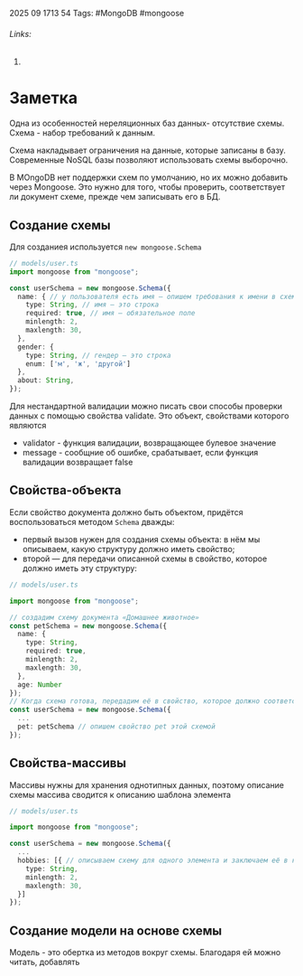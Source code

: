 2025 09 1713 54
Tags: #MongoDB #mongoose 
###### Links: 
1) 
# Заметка
Одна из особенностей нереляционных баз данных- отсутствие схемы. Схема - набор требований к данным.

Схема накладывает ограничения на данные, которые записаны в базу. Современные NoSQL базы позволяют использовать схемы выборочно.

В MOngoDB нет поддержки схем по умолчанию, но их можно добавить через Mongoose.  Это нужно для того, чтобы проверить, соответствует ли документ схеме, прежде чем записывать его в БД.

## Создание схемы
Для созданиея используется `new mongoose.Schema`
```ts
// models/user.ts
import mongoose from "mongoose";

const userSchema = new mongoose.Schema({
  name: { // у пользователя есть имя — опишем требования к имени в схеме:
    type: String, // имя — это строка
    required: true, // имя — обязательное поле
    minlength: 2, 
    maxlength: 30, 
  },
  gender: {
    type: String, // гендер — это строка
    enum: ['м', 'ж', 'другой']
  },
  about: String,
});
```
Для нестандартной валидации можно писать свои способы проверки данных с помощью свойства validate. Это объект, свойствами которого являются
- validator - функция валидации, возвращающее булевое значение
- message - сообщние об ошибке, срабатывает, если функция валидации возвращает false
## Свойства-объекта
Если свойство документа должно быть объектом, придётся воспользоваться методом `Schema` дважды:

- первый вызов нужен для создания схемы объекта: в нём мы описываем, какую структуру должно иметь свойство;
- второй — для передачи описанной схемы в свойство, которое должно иметь эту структуру:
```ts
// models/user.ts

import mongoose from "mongoose";

// создадим схему документа «Домашнее животное»
const petSchema = new mongoose.Schema({
  name: {
    type: String,
    required: true,
    minlength: 2,
    maxlength: 30,
  },
  age: Number
});
// Когда схема готова, передадим её в свойство, которое должно соответствовать описанному шаблону:
const userSchema = new mongoose.Schema({
  ...
  pet: petSchema // опишем свойство pet этой схемой
});
```
## Свойства-массивы
Массивы нужны для хранения однотипных данных, поэтому описание схемы массива сводится к описанию шаблона элемента
```ts
// models/user.ts

import mongoose from "mongoose";

const userSchema = new mongoose.Schema({
  ...
  hobbies: [{ // описываем схему для одного элемента и заключаем её в квадратные скобки
    type: String,
    minlength: 2,
    maxlength: 30,
  }]
});
```
## Создание модели на основе схемы
Модель - это обертка из методов вокруг схемы. Благодаря ей можно читать, добавлять
